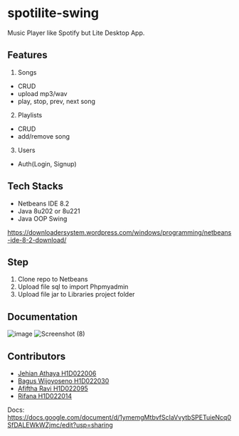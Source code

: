 # spotilite-swing

Music Player like Spotify but Lite Desktop App.

## Features
1. Songs
- CRUD
- upload mp3/wav
- play, stop, prev, next song
2. Playlists
- CRUD
- add/remove song
3. Users
- Auth(Login, Signup)

## Tech Stacks
- Netbeans IDE 8.2 
- Java 8u202 or 8u221
- Java OOP Swing

https://downloadersystem.wordpress.com/windows/programming/netbeans-ide-8-2-download/

## Step
1. Clone repo to Netbeans
2. Upload file sql to import Phpmyadmin
3. Upload file jar to Libraries project folder

## Documentation
![image](https://github.com/jehianth/spotilite-swing/assets/55863992/dcab3d0d-09f0-4a8a-bed3-18029ffdaa4c)
![Screenshot (8)](https://github.com/jehianth/spotilite-swing/assets/55863992/9580bbd6-916f-4414-a233-25463766fde4)


## Contributors
- <a href="https://github.com/jehianth">Jehian Athaya H1D022006</a>
- <a href="https://github.com/bagusws17">Bagus Wijoyoseno H1D022030</a>
- <a href="https://github.com/KangJ0n0">Afiftha Ravi H1D022095</a>
- <a href="https://github.com/">Rifana H1D022014</a>

Docs: https://docs.google.com/document/d/1ymemgMtbvfScIaVvytbSPETuieNcq0SfDALEWkWZjmc/edit?usp=sharing
